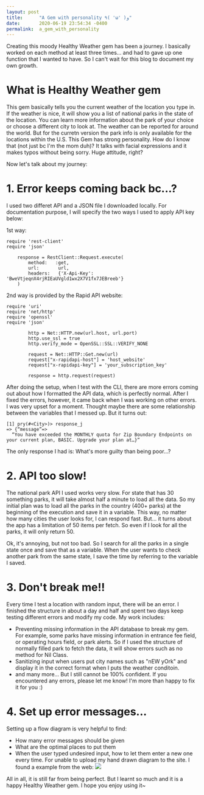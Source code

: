 ```yaml
---
layout: post
title:      "A Gem with personality ٩( 'ω' )و"
date:       2020-06-19 23:54:34 -0400
permalink:  a_gem_with_personality
---
```



Creating this moody Healthy Weather gem has been a journey. I basically worked on each method at least three times... and had to gave up one function that I wanted to have. So I can't wait for this blog to document my own growth.


# What is Healthy Weather gem
This gem basically tells you the current weather of the location you type in. If the weather is nice, it will show you a list of national parks in the state of the location. You can learn more information about the park of your choice or choose a different city to look at.
The weather can be reported for around the world. But for the curretn version the park info is only available for the locations within the U.S.
This Gem has strong personality. How do I know that (not just bc I'm the mom duh)? It talks with facial expressions and it makes typos without being sorry. Huge attitude, right?


Now let's talk about my journey:
# 1. Error keeps coming back bc...?
I used two differet API and a JSON file I downloaded locally. For documentation purpose, I will specify the two ways I used to apply API key below:

1st way:
```
require 'rest-client'
require 'json'

    response = RestClient::Request.execute(
        method:   :get,
        url:       url,
        headers:   {'X-Api-Key': 'BweVtjeqnX4rjRIEaUVgld1wx2X7V1fx7JEBreeb'}
    )
```


2nd way is provided by the Rapid API website:
```
require 'uri'
require 'net/http'
require 'openssl'
require 'json'

        http = Net::HTTP.new(url.host, url.port)
        http.use_ssl = true
        http.verify_mode = OpenSSL::SSL::VERIFY_NONE
        
        request = Net::HTTP::Get.new(url)
        request["x-rapidapi-host"] = 'host_website'
        request["x-rapidapi-key"] = 'your_subscription_key'
        
        response = http.request(request)
```

After doing the setup, when I test with the CLI, there are more errors coming out about how I formatted the API data, which is perfectly normal. After I fixed the errors, however, it came back when I was working on other errors. I was very upset for a moment. Thought maybe there are some relationship between the variables that I messed up. But it turns out:

```
[1] pry(#<City>)> response_j
=> {“message”=>
  “You have exceeded the MONTHLY quota for Zip Boundary Endpoints on your current plan, BASIC. Upgrade your plan at…}”
```

The only response I had is: What's more guilty than being poor...?


# 2. API too slow!
The national park API I used works very slow. For state that has 30 something parks, it will take almost half a minute to load all the data. So my initial plan was to load all the parks in the country (400+ parks) at the beginning of the execution and save it in a variable. This way, no matter how many cities the user looks for, I can respond fast.
But... it turns about the app has a limitation of 50 items per fetch. So even if I look for all the parks, it will only return 50.

Ok, it's annoying, but not too bad. So I search for all the parks in a single state once and save that as a variable. When the user wants to check another park from the same state, I save the time by referring to the variable I saved.


# 3. Don't break me!!
Every time I test a location with random input, there will be an error. I finished the structure in about a day and half and spent two days keep testing different errors and modify my code. My work includes:
 - Preventing missing information in the API database to break my gem. For example, some parks have missing information in entrance fee field, or operating hours field, or park alerts. So if I used the structure of normally filled park to fetch the data, it will show errors such as no method for Nil Class.
 - Sanitizing input when users put city names such as "nEW yOrk" and display it in the correct format when I puts the weather conditoin.
 - and many more... 
 But I still cannot be 100% confident. If you encountered any errors, please let me know! I'm more than happy to fix it for you :)


# 4. Set up error messages...
Setting up a flow diagram is very helpful to find:
 - How many error messages should be given
 - What are the optimal places to put them
 - When the user typed undesired input, how to let them enter a new one every time.
For unable to upload my hand drawn diagram to the site. I found a example from the web:
![](https://i.pinimg.com/originals/8a/de/ec/8adeec11292e6cf4c626d3c34b9919d4.png)


All in all, it is still far from being perfect. But I learnt so much and it is a happy Healthy Weather gem. I hope you enjoy using it~
